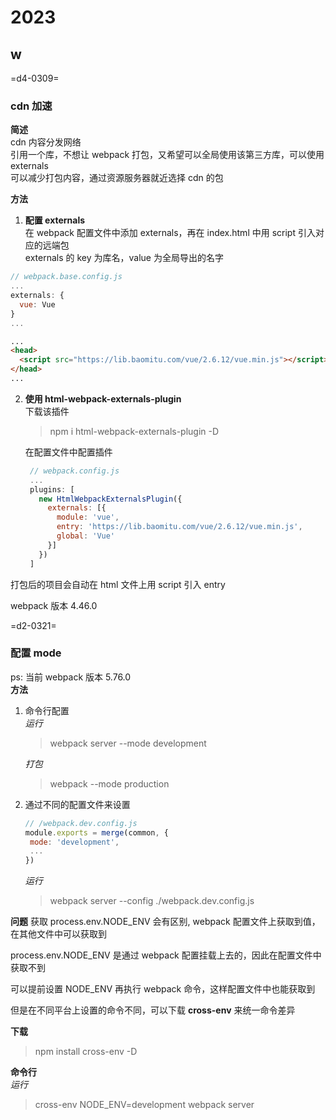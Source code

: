 # 2023

## w

=d4-0309=

### cdn 加速

**简述**  
cdn 内容分发网络  
引用一个库，不想让 webpack 打包，又希望可以全局使用该第三方库，可以使用 externals  
可以减少打包内容，通过资源服务器就近选择 cdn 的包

**方法**

1. **配置 externals**  
   在 webpack 配置文件中添加 externals，再在 index.html 中用 script 引入对应的远端包  
   externals 的 key 为库名，value 为全局导出的名字

```js
// webpack.base.config.js
...
externals: {
  vue: Vue
}
...
```

```html
...
<head>
  <script src="https://lib.baomitu.com/vue/2.6.12/vue.min.js"></script>
</head>
...
```

2. **使用 html-webpack-externals-plugin**  
   下载该插件

   > npm i html-webpack-externals-plugin -D

   在配置文件中配置插件

   ```js
    // webpack.config.js
    ...
    plugins: [
      new HtmlWebpackExternalsPlugin({
        externals: [{
          module: 'vue',
          entry: 'https://lib.baomitu.com/vue/2.6.12/vue.min.js',
          global: 'Vue'
        }]
      })
    ]
   ```

打包后的项目会自动在 html 文件上用 script 引入 entry

webpack 版本 4.46.0

=d2-0321=

### 配置 mode

ps: 当前 webpack 版本 5.76.0  
**方法**

1. 命令行配置  
   _运行_

   > webpack server --mode development

   _打包_

   > webpack --mode production

2. 通过不同的配置文件来设置

   ```js
   // /webpack.dev.config.js
   module.exports = merge(common, {
    mode: 'development',
    ...
   })
   ```

   _运行_
   
   > webpack server --config ./webpack.dev.config.js

**问题**
获取 process.env.NODE_ENV 会有区别, webpack 配置文件上获取到值，在其他文件中可以获取到

process.env.NODE_ENV 是通过 webpack 配置挂载上去的，因此在配置文件中获取不到

可以提前设置 NODE_ENV 再执行 webpack 命令，这样配置文件中也能获取到

但是在不同平台上设置的命令不同，可以下载 **cross-env** 来统一命令差异

**下载**

> npm install cross-env -D

**命令行**  
_运行_

> cross-env NODE_ENV=development webpack server
